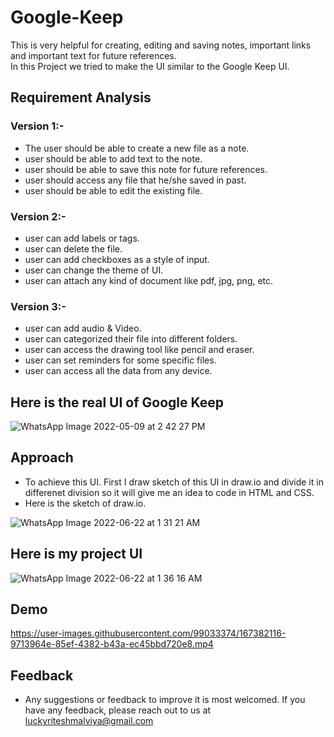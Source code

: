 # Google-Keep
This is very helpful for creating, editing and saving notes, important links and important text for future references.  
In this Project we tried to make the UI similar to the Google Keep UI.  
  
  
  ## Requirement Analysis
  
  ### Version 1:-  
  - The user should be able to create a new file as a note.  
  - user should be able to add text to the note.  
  - user should be able to save this note for future references.  
  - user should access any file that he/she saved in past.  
  - user should be able to edit the existing file.  
    
  ### Version 2:-   
  - user can add labels or tags.  
  - user can delete the file.  
  - user can add checkboxes as a style of input.  
  - user can change the theme of UI.    
  - user can attach any kind of document like pdf, jpg, png, etc. 

  ### Version 3:-
  - user can add audio & Video.    
  - user can categorized their file into different folders.    
  - user can access the drawing tool like pencil and eraser.    
  - user can set reminders for some specific files.    
  - user can access all the data from any device.  




## Here is the real UI of Google Keep
![WhatsApp Image 2022-05-09 at 2 42 27 PM](https://user-images.githubusercontent.com/99033374/167378869-7ca49446-4757-4a03-92ee-de7b06feb50b.jpeg)

  
      
        
    
## Approach
  - To achieve this UI. First I draw sketch of this UI in draw.io and divide it in differenet division so it will give me an idea to code in HTML and CSS.  
  - Here is the sketch of draw.io.

![WhatsApp Image 2022-06-22 at 1 31 21 AM](https://user-images.githubusercontent.com/99033374/174888000-1d5b6047-8d62-4572-9ca0-0822a8647f6c.jpeg)


  
   
     
       
## Here is my project UI

![WhatsApp Image 2022-06-22 at 1 36 16 AM](https://user-images.githubusercontent.com/99033374/174888419-5ccf4f68-00cd-4c1f-b853-4840e4083bf8.jpeg)

  
    

  
## Demo  



https://user-images.githubusercontent.com/99033374/167382116-9713964e-85ef-4382-b43a-ec45bbd720e8.mp4

 
   
   
## Feedback

 - Any suggestions or feedback to improve it is most welcomed.
If you have any feedback, please reach out to us at luckyriteshmalviya@gmail.com
